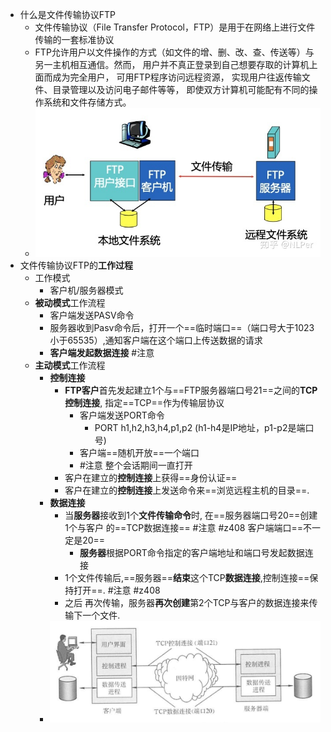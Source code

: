 - 什么是文件传输协议FTP
	- 文件传输协议（File Transfer Protocol，FTP）是用于在网络上进行文件传输的一套标准协议
	- FTP允许用户以文件操作的方式（如文件的增、删、改、查、传送等）与另一主机相互通信。然而， 用户并不真正登录到自己想要存取的计算机上面而成为完全用户， 可用FTP程序访问远程资源， 实现用户往返传输文件、目录管理以及访问电子邮件等等， 即使双方计算机可能配有不同的操作系统和文件存储方式。
	- ![](attachments/Pasted%20image%2020221123134741.png)
- 文件传输协议FTP的**工作过程**
	- 工作模式
		- 客户机/服务器模式
	- **被动模式**工作流程
		- 客户端发送PASV命令
		- 服务器收到Pasv命令后，打开一个==临时端口==（端口号大于1023小于65535）,通知客户端在这个端口上传送数据的请求
		- **客户端发起数据连接** #注意
	- **主动模式**工作流程
		- **控制连接**
			- **FTP客户**首先发起建立1个与==FTP服务器端口号21==之间的**TCP控制连接**, 指定==TCP==作为传输层协议
				- 客户端发送PORT命令
					- PORT h1,h2,h3,h4,p1,p2 (h1-h4是IP地址，p1-p2是端口号)
				- 客户端==随机开放==一个端口
				- #注意 整个会话期间一直打开
			- 客户在建立的**控制连接**上获得==身份认证==
			- 客户在建立的**控制连接**上发送命令来==浏览远程主机的目录==.
		- **数据连接**
			- 当**服务器**接收到1个**文件传输命令**时, 在==服务器端口号20==创建1个与客户 的==TCP数据连接== #注意 #z408 客户端端口==不一定是20==
				- **服务器**根据PORT命令指定的客户端地址和端口号发起数据连接
			- 1个文件传输后,==服务器==**结束**这个TCP**数据连接**,控制连接==保持打开==. #注意 #z408 
			- 之后 再次传输，服务器**再次创建**第2个TCP与客户的数据连接来传输下一个文件.
		- ![](attachments/Pasted%20image%2020221123134842.png)